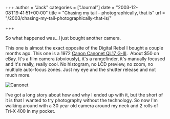 +++
author = "Jack"
categories = ["Journal"]
date = "2003-12-08T19:41:51+00:00"
title = "Chasing my tail – photographically, that is"
url = "/2003/chasing-my-tail-photographically-that-is/"

+++

So what happened was&#8230;I just bought another camera.

This one is almost the exact opposite of the Digital Rebel I bought a couple months ago. This one is a 1972 [Canon Canonet QL17 G-III][1].&nbsp; About $50 on eBay. It's a film camera (obviously), it's a rangefinder, it's manually focused and it's really, really cool. No histogram, no LCD preview, no zoom, no multiple auto-focus zones. Just my eye and the shutter release and not much more.
  

  
![Canonet][2]
  

  
I've got a long story about how and why I ended up with it, but the short of it is that I wanted to try photography without the technology. So now I'm walking around with a 30 year old camera around my neck and 2 rolls of Tri-X 400 in my pocket.

 [1]: http://www.cameraquest.com/canql17.htm
 [2]: /images/blog/ql17.jpg